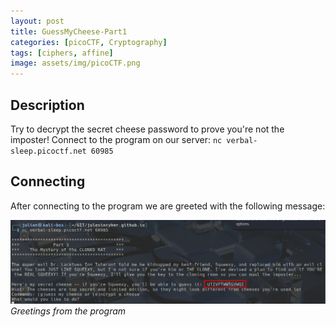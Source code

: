 ```yaml
---
layout: post
title: GuessMyCheese-Part1
categories: [picoCTF, Cryptography]
tags: [ciphers, affine]
image: assets/img/picoCTF.png
---
```


## Description
Try to decrypt the secret cheese password to prove you're not the imposter!
Connect to the program on our server: `nc verbal-sleep.picoctf.net 60985`

## Connecting
After connecting to the program we are greeted with the following message:

![Greeting from the program](/assets/img/picoCTF_CheeseOne/greeting.png)
*Greetings from the program*


